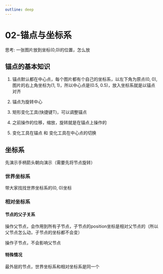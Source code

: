 ```yaml
---
outline: deep
---
```

# 02-锚点与坐标系

思考: 一张图片放到坐标(0,0)的位置，怎么放

## 锚点的基本知识

1. 锚点默认都在中心点，每个图片都有个自己的坐标系，以左下角为原点(0, 0),图片的右上角坐标为(1, 1)，所以中心点是(0.5, 0.5)，放入坐标系就是以锚点对齐

2. 锚点为旋转中心

3. 矩形变化工具(快捷键T)，可以调整锚点

4. 之前操作的位移，缩放，旋转就是在锚点上操作的

5. 变化工具在锚点 和 变化工具在中心点的切换

## 坐标系

先演示手柄箭头朝向演示（需要先将节点旋转）

### 世界坐标系

带大家找找世界坐标系的(0, 0)坐标

### 相对坐标系

#### 节点的父子关系

操作父节点，会作用到所有子节点，子节点的position坐标是相对父节点的（所以父节点怎么动，子节点的坐标都不会变）

操作子节点，不会影响父节点

#### 特殊情况

最外层的节点，世界坐标系和相对坐标系是同一个
